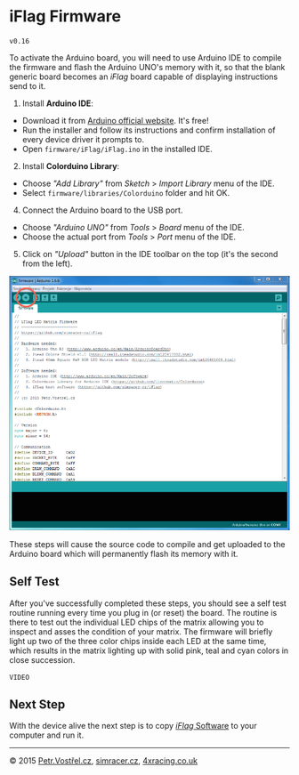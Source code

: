 iFlag Firmware
==============

	v0.16

To activate the Arduino board, you will need to use Arduino IDE to compile the firmware and flash the Arduino UNO's memory with it, so that the blank generic board becomes an _iFlag_ board capable of displaying instructions send to it.

1. Install __Arduino IDE__:
  - Download it from [Arduino official website](https://www.arduino.cc/en/Main/Software). It's free!
  - Run the installer and follow its instructions and confirm installation of every device driver it prompts to.
  - Open `firmware/iFlag/iFlag.ino` in the installed IDE.
2. Install __Colorduino Library__:
  - Choose _"Add Library"_ from _Sketch_ > _Import Library_ menu of the IDE.
  - Select `firmware/libraries/Colorduino` folder and hit OK.
4. Connect the Arduino board to the USB port.
  - Choose _"Arduino UNO"_ from _Tools_ > _Board_ menu of the IDE.
  - Choose the actual port from _Tools_ > _Port_ menu of the IDE.
5. Click on _"Upload"_ button in the IDE toolbar on the top (it's the second from the left).

![Arduino IDE GUI](screenshot.png)

These steps will cause the source code to compile and get uploaded to the Arduino board which will permanently flash its memory with it.


Self Test
---------

After you've successfully completed these steps, you should see a self test routine running every time you plug in (or reset) the board. The routine is there to test out the individual LED chips of the matrix allowing you to inspect and asses the condition of your matrix. The firmware will briefly light up two of the three color chips inside each LED at the same time, which results in the matrix lighting up with solid pink, teal and cyan colors in close succession.

	VIDEO



Next Step
---------

With the device alive the next step is to copy [_iFlag_ Software](../software) to your computer and run it.


---
© 2015
[Petr.Vostřel.cz](http://petr.vostrel.cz),
[simracer.cz](http://simracer.cz),
[4xracing.co.uk](http://4xracing.co.uk)

